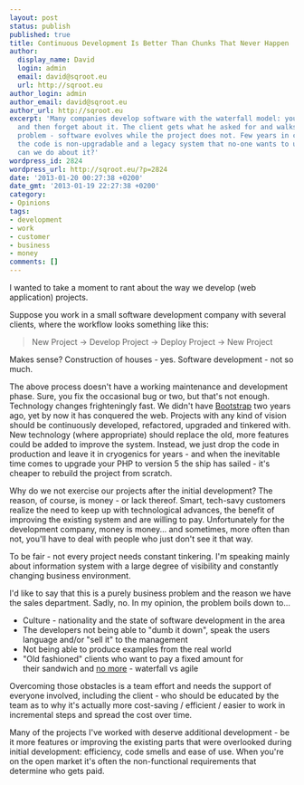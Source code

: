 ```yaml
---
layout: post
status: publish
published: true
title: Continuous Development Is Better Than Chunks That Never Happen
author:
  display_name: David
  login: admin
  email: david@sqroot.eu
  url: http://sqroot.eu
author_login: admin
author_email: david@sqroot.eu
author_url: http://sqroot.eu
excerpt: 'Many companies develop software with the waterfall model: you do it once
  and then forget about it. The client gets what he asked for and walks away. The
  problem - software evolves while the project does not. Few years in cryogenics and
  the code is non-upgradable and a legacy system that no-one wants to use. So what
  can we do about it?'
wordpress_id: 2824
wordpress_url: http://sqroot.eu/?p=2824
date: '2013-01-20 00:27:38 +0200'
date_gmt: '2013-01-19 22:27:38 +0200'
category:
- Opinions
tags:
- development
- work
- customer
- business
- money
comments: []
---
```


I wanted to take a moment to rant about the way we develop (web application) projects.


Suppose you work in a small software development company with several clients, where the workflow looks something like this:

<blockquote>
New Project -&gt; Develop Project -&gt; Deploy Project -&gt; New Project
</blockquote>

Makes sense? Construction of houses - yes. Software development - not so much.


The above process doesn't have a working maintenance and development phase. Sure, you fix the occasional bug or two, but that's not enough. Technology changes frighteningly fast. We didn't have <a title="Twitter Bootstrap Website" href="twitter.github.com/bootstrap">Bootstrap</a> two years ago, yet by now it has conquered the web. Projects with any kind of vision should be continuously developed, refactored, upgraded and tinkered with. New technology (where appropriate) should replace the old, more features could be added to improve the system. Instead, we just drop the code in production and leave it in cryogenics for years - and when the inevitable time comes to upgrade your PHP to version 5 the ship has sailed - it's cheaper to rebuild the project from scratch.<a id="more"></a><a id="more-2824"></a>


Why do we not exercise our projects after the initial development? The reason, of course, is money - or lack thereof. Smart, tech-savy customers realize the need to keep up with technological advances, the benefit of improving the existing system and are willing to pay. Unfortunately for the development company, money is money... and sometimes, more often than not, you'll have to deal with people who just don't see it that way.


To be fair - not every project needs constant tinkering. I'm speaking mainly about information system with a large degree of visibility and constantly changing business environment.


I'd like to say that this is a purely business problem and the reason we have the sales department. Sadly, no. In my opinion, the problem boils down to...

<ul>
<li><span style="line-height: 13px;" data-mce-mark="1">Culture - nationality and the state of software development in the area</span></li>
<li>The developers not being able to "dumb it down", speak the users language and/or "sell it" to the management</li>
<li>Not being able to produce examples from the real world</li>
<li>"Old fashioned" clients who want to pay a fixed amount for their sandwich and <span style="text-decoration: underline;" data-mce-mark="1">no more</span> - waterfall vs agile</li>
</ul>

Overcoming those obstacles is a team effort and needs the support of everyone involved, including the client - who should be educated by the team as to why it's actually more cost-saving / efficient / easier to work in incremental steps and spread the cost over time.


Many of the projects I've worked with deserve additional development - be it more features or improving the existing parts that were overlooked during initial development: efficiency, code smells and ease of use. When you're on the open market it's often the non-functional requirements that determine who gets paid.

